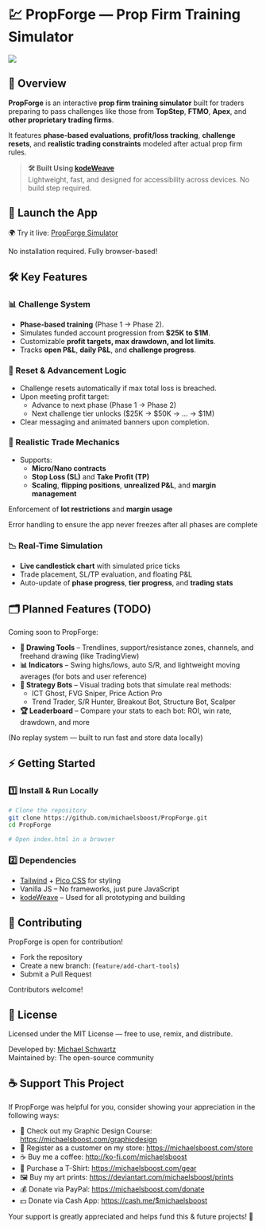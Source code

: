 💹 PropForge — Prop Firm Training Simulator
============================

![](https://raw.githubusercontent.com/michaelsboost/PropForge/main/imgs/screenshot.jpeg)

## 🌟 Overview
**PropForge** is an interactive **prop firm training simulator** built for traders preparing to pass challenges like those from **TopStep**, **FTMO**, **Apex**, and **other proprietary trading firms**.

It features **phase-based evaluations**, **profit/loss tracking**, **challenge resets**, and **realistic trading constraints** modeled after actual prop firm rules.

> **🛠️ Built Using [kodeWeave](https://michaelsboost.github.io/kodeWeave/)**  
> Lightweight, fast, and designed for accessibility across devices. No build step required.

## 🚀 Launch the App
🌍 Try it live: [PropForge Simulator](https://michaelsboost.github.io/PropForge/)

No installation required. Fully browser-based!

## 🛠️ Key Features  

### **📊 Challenge System**
- **Phase-based training** (Phase 1 → Phase 2).
- Simulates funded account progression from **$25K to $1M**.
- Customizable **profit targets, max drawdown, and lot limits**.
- Tracks **open P&L**, **daily P&L**, and **challenge progress**.

### **🔁 Reset & Advancement Logic**
- Challenge resets automatically if max total loss is breached.
- Upon meeting profit target:
  - Advance to next phase (Phase 1 → Phase 2)
  - Next challenge tier unlocks ($25K → $50K → … → $1M)
- Clear messaging and animated banners upon completion.

### **🧠 Realistic Trade Mechanics**
- Supports:
  - **Micro/Nano contracts**
  - **Stop Loss (SL)** and **Take Profit (TP)**
  - **Scaling**, **flipping positions**, **unrealized P&L**, and **margin management**

Enforcement of **lot restrictions** and **margin usage**

Error handling to ensure the app never freezes after all phases are complete

### **📉 Real-Time Simulation**
- **Live candlestick chart** with simulated price ticks
- Trade placement, SL/TP evaluation, and floating P&L
- Auto-update of **phase progress**, **tier progress**, and **trading stats**

## 🗂️ Planned Features (TODO)  
Coming soon to PropForge:

* **📐 Drawing Tools** – Trendlines, support/resistance zones, channels, and freehand drawing (like TradingView)
* **📊 Indicators** – Swing highs/lows, auto S/R, and lightweight moving averages (for bots and user reference)
* **🤖 Strategy Bots** – Visual trading bots that simulate real methods:
  - ICT Ghost, FVG Sniper, Price Action Pro
  - Trend Trader, S/R Hunter, Breakout Bot, Structure Bot, Scalper
* **🏆 Leaderboard** – Compare your stats to each bot: ROI, win rate, drawdown, and more

(No replay system — built to run fast and store data locally)

## ⚡ **Getting Started**
### **1️⃣ Install & Run Locally**
```sh
# Clone the repository
git clone https://github.com/michaelsboost/PropForge.git
cd PropForge

# Open index.html in a browser
```

### **2️⃣ Dependencies**
- [Tailwind](https://tailwindcss.com/) + [Pico CSS](https://picocss.com/) for styling
- Vanilla JS – No frameworks, just pure JavaScript
- [kodeWeave](https://michaelsboost.github.io/kodeWeave/) – Used for all prototyping and building

## 🧠 Contributing
PropForge is open for contribution!  

- Fork the repository
- Create a new branch: (`feature/add-chart-tools`)
- Submit a Pull Request

Contributors welcome!

## 📜 License
Licensed under the MIT License — free to use, remix, and distribute.

Developed by: [Michael Schwartz](https://michaelsboost.com/)  
Maintained by: The open-source community

## **☕ Support This Project**
If PropForge was helpful for you, consider showing your appreciation in the following ways:

- 🎨 Check out my Graphic Design Course: https://michaelsboost.com/graphicdesign  
- 🛒 Register as a customer on my store: https://michaelsboost.com/store  
- ☕ Buy me a coffee: http://ko-fi.com/michaelsboost  
- 👕 Purchase a T-Shirt: https://michaelsboost.com/gear  
- 🖼️ Buy my art prints: https://deviantart.com/michaelsboost/prints 
- 💰 Donate via PayPal: https://michaelsboost.com/donate 
- 💵 Donate via Cash App: https://cash.me/$michaelsboost  

Your support is greatly appreciated and helps fund this & future projects! 🚀